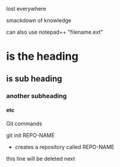 
lost everywhere

smackdown of knowledge


can also use notepad++ "filename.ext" 
# is the heading
## is sub heading
### another subheading
#### etc



Git commands

git init REPO-NAME
-	creates a repository called REPO-NAME

this line will be deleted next
